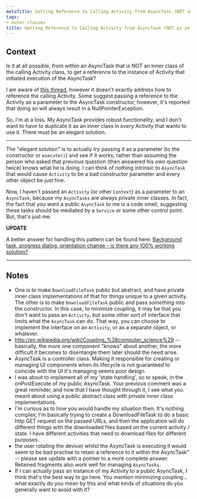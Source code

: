 ```yaml
---
metaTitle: Getting Reference to Calling Activity from AsyncTask (NOT as an inner class)
tags:
- outer-classes
title: Getting Reference to Calling Activity from AsyncTask (NOT as an inner class)
---
```


## Context

Is it at all possible, from within an AsyncTask that is NOT an inner class of the calling Activity class, to get a reference to the instance of Activity that initiated execution of the AsyncTask?


I am aware of [this thread](https://stackoverflow.com/questions/2379233/android-asynctask-in-external-class), however it doesn't exactly address how to reference the calling Activity. Some suggest passing a reference to the Activity as a parameter to the AsyncTask constructor, however, it's reported that doing so will always result in a NullPointerException.


So, I'm at a loss. My AsyncTask provides robust functionality, and I don't want to have to duplicate it as an inner class in *every* Activity that wants to use it. There must be an elegant solution.



---

The "elegant solution" is to actually *try* passing it as a parameter (to the constructor or `execute()`) and see if it works, rather than assuming the person who asked that previous question (then answered his own question twice) knows what he is doing. I can think of nothing intrinsic to `AsyncTask` that would cause `Activity` to be a bad constructor parameter and every other object be just fine.


Now, I haven't passed an `Activity` (or other `Context`) as a parameter to an `AsyncTask`, because my `AsyncTasks` are always private inner classes. In fact, the fact that you *want* a public `AsyncTask` to me is a code smell, suggesting these tasks should be mediated by a `Service` or some other control point. But, that's just me.


**UPDATE**


A better answer for handling this pattern can be found here: [Background task, progress dialog, orientation change - is there any 100% working solution?](https://stackoverflow.com/questions/3821423/background-task-progress-dialog-orientation-change-is-there-any-100-working/3821998#3821998)



---

## Notes

- One is to make `DownloadFileTask` public but abstract, and have private inner class implementations of that for things unique to a given activity. The other is to make `DownloadFileTask` public and pass *something* into the constructor. In this case, to minimize coupling, it may be that you don't want to pass an `Activity`, but some other sort of interface that limits what the `AsyncTask` can do. That way, you can choose to implement the interface on an `Activity`, or as a separate object, or whatever.
- http://en.wikipedia.org/wiki/Coupling_%28computer_science%29 -- basically, the more one component "knows" about another, the more difficult it becomes to disentangle them later should the need arise.
- AsyncTask is a controller class. Making it responsible for creating or managing UI components when its lifecycle is not guaranteed to coincide with the UI it's managing seems poor design
- I was about to implement all of my 'state handling', so to speak, in the onPostExecute of my public AsyncTask. Your previous comment was a great reminder, and now that I have thought through it, I see what you meant about using a public abstract class with private inner class implementations.
- I'm curious as to how you would handle my situation then: It's nothing complex; I'm basically trying to create a DownloadFileTask to do a basic http GET request on the passed URLs, and then the application will do different things with the downloaded files based on the current activity / state. I have different activities that need to download files for different purposes.
- the user rotating the device) whilst the AsyncTask is executing it would seem to be bad practise to retain a reference to it within the AsyncTask" -- please see update with a pointer to a more complete answer. Retained fragments also work well for managing `AsyncTasks`.
- If I can actually pass an instance of my Activity to a public AsyncTask, I think that's the best way to go here. You mention minimizing coupling... what exactly do you mean by this and what kinds of situations do you generally want to avoid with it?
